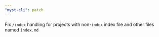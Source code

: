 ```yaml
---
"myst-cli": patch
---
```


Fix `/index` handling for projects with non-`index` index file and other files named `index.md`
